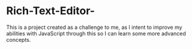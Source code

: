 # Rich-Text-Editor-
This is a project created as a challenge to me, as I intent to improve my abilities with JavaScript through this so I can learn some more advanced concepts.
